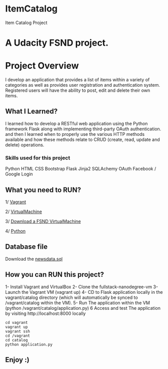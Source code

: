 # ItemCatalog
Item Catalog Project


# A Udacity FSND project. 

# Project Overview

I develop an application that provides a list of items within a variety of categories as well as provides user registration and authentication system.
Registered users will have the ability to post, edit and delete their own items.

## What I Learned?

I learned how to develop a RESTful web application using the Python framework Flask along with implementing third-party OAuth authentication. and then I learned when to properly use the various HTTP methods available and how these methods relate to CRUD (create, read, update and delete) operations.

### Skills used for this project

Python
HTML
CSS
Bootstrap
Flask
Jinja2
SQLAchemy
OAuth
Facebook / Google Login

## What you need to RUN?
1/ [Vagrant](https://www.vagrantup.com/downloads.htmlb.VirtualMachine)

2/ [VirtualMachine](https://www.virtualbox.org/wiki/Downloadsc.Download)

3/ [Download	a	FSND	VirtualMachine ](https://github.com/udacity/fullstack-nanodegree-vm)

4/ [Python]( https://www.python.org)

## Database file

Download the [newsdata.sql](https://www.dropbox.com/s/dwwdrerml1nf0mf/newsdata.sql?dl=0)


## How you can RUN this project?

1- Install Vagrant and VirtualBox
2- Clone the fullstack-nanodegree-vm
3- Launch the Vagrant VM (vagrant up)
4- CD to Flask application locally in the vagrant/catalog directory (which will automatically be synced to /vagrant/catalog within the VM).
5- Run The application within the VM (python /vagrant/catalog/application.py)
6 Access and test The application by visiting http://localhost:8000 locally

```
cd vagrant
vagrant up
vagrant ssh
cd /vagrant
cd catalog
python application.py
```


## Enjoy :)

